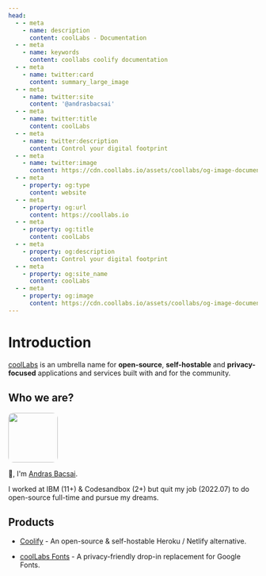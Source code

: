 ```yaml
---
head:
  - - meta
    - name: description
      content: coolLabs - Documentation
  - - meta
    - name: keywords
      content: coollabs coolify documentation
  - - meta
    - name: twitter:card
      content: summary_large_image
  - - meta
    - name: twitter:site
      content: '@andrasbacsai'
  - - meta
    - name: twitter:title
      content: coolLabs
  - - meta
    - name: twitter:description
      content: Control your digital footprint
  - - meta
    - name: twitter:image
      content: https://cdn.coollabs.io/assets/coollabs/og-image-documentation.png
  - - meta
    - property: og:type
      content: website
  - - meta
    - property: og:url
      content: https://coollabs.io
  - - meta
    - property: og:title
      content: coolLabs
  - - meta
    - property: og:description
      content: Control your digital footprint
  - - meta
    - property: og:site_name
      content: coolLabs
  - - meta
    - property: og:image
      content: https://cdn.coollabs.io/assets/coollabs/og-image-documentation.png
---
```


# Introduction

[coolLabs](https://coollabs.io) is an umbrella name for **open-source**,
**self-hostable** and **privacy-focused** applications and services built with
and for the community.

## Who we are?

<img src="https://pbs.twimg.com/profile_images/1482658380913201158/NwpZWIaU_400x400.jpg" style="width:100px;height:100px;border-radius:10px;">

👋, I'm [Andras Bacsai](https://twitter.com/andrasbacsai).

I worked at IBM (11+) & Codesandbox (2+) but quit my job (2022.07) to do open-source full-time and pursue my dreams.

## Products

- [Coolify](https://coolify.io) - An open-source & self-hostable Heroku /
  Netlify alternative.

- [coolLabs Fonts](https://fonts.coollabs.io) - A privacy-friendly drop-in
  replacement for Google Fonts.
